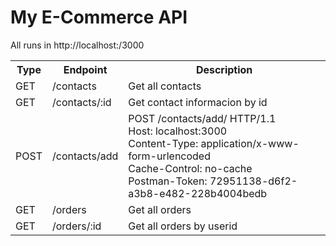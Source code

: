 # My E-Commerce API
<p>
All runs in http://localhost:/3000
</p>

<table>
<tr>
  <th>Type</th>
  <th>Endpoint</th>
  <th>Description</th>
</tr>
  <tr>
	  <td>GET</td>
	  <td>/contacts</td>
	  <td>Get all contacts</td>
  </tr>
  <tr>
  	<td>GET</td>
  	<td>/contacts/:id</td>
  	<td>Get contact informacion by id</td>
  </tr>
  <tr>
  	<td>POST</td>
  	<td>/contacts/add</td>
  	<td>
		POST /contacts/add/ HTTP/1.1<br>
		Host: localhost:3000<br>
		Content-Type: application/x-www-form-urlencoded<br>
		Cache-Control: no-cache<br>
		Postman-Token: 72951138-d6f2-a3b8-e482-228b4004bedb
	  </td>
  </tr>
  <tr>
  	<td>GET</td>
  	<td>/orders</td>
  	<td>Get all orders</td>
  </tr>
  <tr>
  	<td>GET</td>
  	<td>/orders/:id</td>
  	<td>Get all orders by userid</td>
  </tr>
  
</table>
